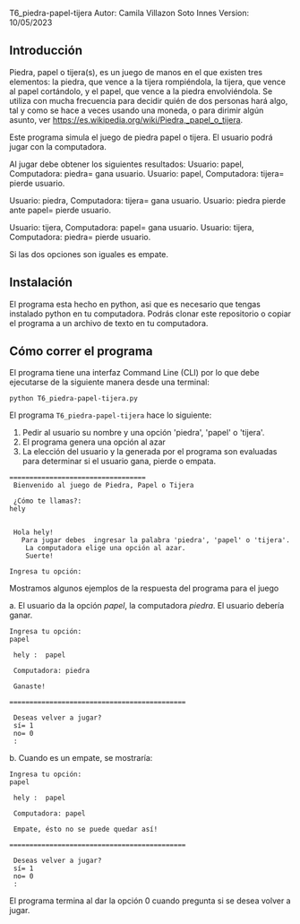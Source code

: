 T6_piedra-papel-tijera
Autor: Camila Villazon Soto Innes
Version: 10/05/2023

## Introducción

Piedra, papel o tijera(s), es un juego de manos en el que existen tres elementos: la piedra, que vence a la tijera rompiéndola, la tijera, que vence al papel cortándolo, y el papel, que vence a la piedra envolviéndola. Se utiliza con mucha frecuencia para decidir quién de dos personas hará algo, tal y como se hace a veces usando una moneda, o para dirimir algún asunto, ver https://es.wikipedia.org/wiki/Piedra,_papel_o_tijera. 

Este programa simula el juego de piedra papel o tijera. El usuario podrá jugar con la computadora.

Al jugar debe obtener los siguientes resultados:
  Usuario: papel, Computadora: piedra= gana usuario.
  Usuario: papel, Computadora: tijera= pierde usuario.

  Usuario: piedra, Computadora: tijera= gana usuario.
  Usuario: piedra pierde ante papel= pierde usuario.

  Usuario: tijera, Computadora: papel= gana usuario.
  Usuario: tijera, Computadora: piedra= pierde usuario.

  Si las dos opciones son iguales es empate.

## Instalación 

El programa esta hecho en python, asi que es necesario que tengas instalado python en tu computadora.
Podrás clonar este repositorio o copiar el programa a un archivo de texto en tu computadora.


## Cómo correr el programa

El programa tiene una interfaz Command Line (CLI) por lo que debe ejecutarse de la siguiente manera desde una terminal:

```
python T6_piedra-papel-tijera.py
```

El programa `T6_piedra-papel-tijera` hace lo siguiente:

1. Pedir al usuario su nombre y una opción 'piedra', 'papel' o 'tijera'.
2. El programa genera una opción al azar
3. La elección del usuario y la generada por el programa son evaluadas para determinar si el usuario gana, pierde o empata.


```
================================== 
 Bienvenido al juego de Piedra, Papel o Tijera 
 
 ¿Cómo te llamas?: 
hely


 Hola hely! 
   Para jugar debes  ingresar la palabra 'piedra', 'papel' o 'tijera'. 
    La computadora elige una opción al azar.
    Suerte! 

Ingresa tu opción: 

```

Mostramos algunos ejemplos de la respuesta del programa para el juego

a. El usuario da la opción *papel*, la computadora *piedra*. El usuario debería ganar.

```
Ingresa tu opción: 
papel

 hely :  papel

 Computadora: piedra

 Ganaste!

============================================

 Deseas velver a jugar? 
 sí= 1 
 no= 0 
 : 

```

b. Cuando es un empate, se mostraría:

```
Ingresa tu opción: 
papel

 hely :  papel

 Computadora: papel

 Empate, ésto no se puede quedar así!

============================================

 Deseas velver a jugar? 
 sí= 1 
 no= 0 
 : 

```

El programa termina al dar la opción 0 cuando pregunta si se desea volver a jugar.


